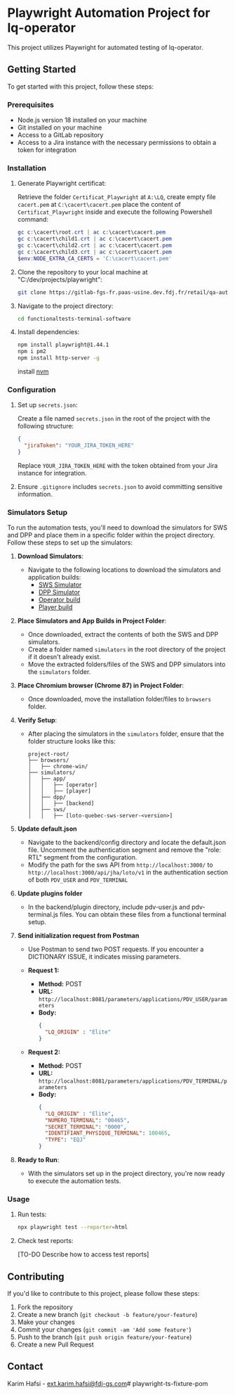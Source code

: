 # Playwright Automation Project for lq-operator

This project utilizes Playwright for automated testing of lq-operator.

## Getting Started

To get started with this project, follow these steps:

### Prerequisites

- Node.js version 18 installed on your machine
- Git installed on your machine
- Access to a GitLab repository
- Access to a Jira instance with the necessary permissions to obtain a token for integration

### Installation

1. Generate Playwright certificat:
   
   Retrieve the folder `Certificat_Playwright` at `A:\LQ`, create empty file `cacert.pem` at `C:\cacert\cacert.pem` place the content of `Certificat_Playwright` inside and execute the following Powershell command:

   ```powershell
   gc c:\cacert\root.crt | ac c:\cacert\cacert.pem
   gc c:\cacert\child1.crt | ac c:\cacert\cacert.pem
   gc c:\cacert\child2.crt | ac c:\cacert\cacert.pem
   gc c:\cacert\child3.crt | ac c:\cacert\cacert.pem
   $env:NODE_EXTRA_CA_CERTS = 'C:\cacert\cacert.pem'
   ```

2. Clone the repository to your local machine at "C:/dev/projects/playwright":

   ```bash
   git clone https://gitlab-fgs-fr.paas-usine.dev.fdj.fr/retail/qa-automation/functionaltests-terminal-software.git
   ```

3. Navigate to the project directory:

   ```bash
   cd functionaltests-terminal-software
   ```

4. Install dependencies:

   ```bash
   npm install playwright@1.44.1
   npm i pm2
   npm install http-server -g
   ```
   install [nvm](https://github.com/coreybutler/nvm-windows#readme)

### Configuration

1. Set up `secrets.json`:

   Create a file named `secrets.json` in the root of the project with the following structure:

   ```json
   {
     "jiraToken": "YOUR_JIRA_TOKEN_HERE"
   }
   ```

   Replace `YOUR_JIRA_TOKEN_HERE` with the token obtained from your Jira instance for integration.

2. Ensure `.gitignore` includes `secrets.json` to avoid committing sensitive information.

### Simulators Setup

To run the automation tests, you'll need to download the simulators for SWS and DPP and place them in a specific folder within the project directory. Follow these steps to set up the simulators:

1. **Download Simulators**:
   - Navigate to the following locations to download the simulators and application builds:
     - [SWS Simulator](https://dev.azure.com/FDJ-UA/LOTO_QUEBEC/_build?view=folders)
     - [DPP Simulator](G:\sgf\chro\dpp)
     - [Operator build](https://dev.azure.com/FDJ-UA/LOTO_QUEBEC/_build?view=folders)
     - [Player build](https://dev.azure.com/FDJ-UA/LOTO_QUEBEC/_build?view=folders)

2. **Place Simulators and App Builds in Project Folder**:
   - Once downloaded, extract the contents of both the SWS and DPP simulators.
   - Create a folder named `simulators` in the root directory of the project if it doesn't already exist.
   - Move the extracted folders/files of the SWS and DPP simulators into the `simulators` folder.

3. **Place Chromium browser (Chrome 87) in Project Folder**:
   - Once downloaded, move the installation folder/files to `browsers` folder.

4. **Verify Setup**:
   - After placing the simulators in the `simulators` folder, ensure that the folder structure looks like this:
     ```
     project-root/
     ├── browsers/
     │   ├── chrome-win/
     ├── simulators/
     │   ├── app/
     │   │   ├── [operator]
     │   │   ├── [player]
     │   ├── dpp/
     │   │   ├── [backend]
     │   ├── sws/
     │   │   ├── [loto-quebec-sws-server-<version>]

     ```
5. **Update default.json**
   - Navigate to the backend/config directory and locate the default.json file. Uncomment the authentication segment and remove the "role: RTL" segment from the configuration.
   - Modify the path for the sws API from `http://localhost:3000/` to `http://localhost:3000/api/jha/loto/v1` in the authentication section of both `PDV_USER` and `PDV_TERMINAL`

6. **Update plugins folder**
   - In the backend/plugin directory, include pdv-user.js and pdv-terminal.js files. You can obtain these files from a functional terminal setup.

7. **Send initialization request from Postman**
   - Use Postman to send two POST requests. If you encounter a DICTIONARY ISSUE, it indicates missing parameters.

   - **Request 1:**
     - **Method:** POST
     - **URL:** `http://localhost:8081/parameters/applications/PDV_USER/parameters`
     - **Body:**
       ```json
       {
         "LQ_ORIGIN" : "Elite"
       }
       ```

   - **Request 2:**
     - **Method:** POST
     - **URL:** `http://localhost:8081/parameters/applications/PDV_TERMINAL/parameters`
     - **Body:**
       ```json
       {
         "LQ_ORIGIN" : "Elite",
         "NUMERO_TERMINAL": "00465",
         "SECRET_TERMINAL": "0000",
         "IDENTIFIANT_PHYSIQUE_TERMINAL": 100465,
         "TYPE": "EQJ"
       }
       ```

8. **Ready to Run**:
   - With the simulators set up in the project directory, you're now ready to execute the automation tests.

### Usage

1. Run tests:

   ```bash
   npx playwright test --reporter=html
   ```

2. Check test reports:

   [TO-DO Describe how to access test reports]

## Contributing

If you'd like to contribute to this project, please follow these steps:

1. Fork the repository
2. Create a new branch (`git checkout -b feature/your-feature`)
3. Make your changes
4. Commit your changes (`git commit -am 'Add some feature'`)
5. Push to the branch (`git push origin feature/your-feature`)
6. Create a new Pull Request

## Contact

Karim Hafsi - ext.karim.hafsi@fdj-gs.com# playwright-ts-fixture-pom